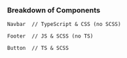 ### Breakdown of Components

```
Navbar  // TypeScript & CSS (no SCSS)

Footer  // JS & SCSS (no TS)

Button  // TS & SCSS
```

